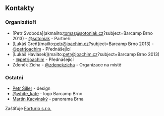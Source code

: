 Kontakty
--------
### Organizátoři
 - [Petr Svoboda](akmailto:tomas@sotoniak.cz?subject=Barcamp Brno 2013) - [@sotoniak](http://twitter.com/sotoniak) - Partneři
 - [Lukáš Greň](mailto:petr@joachim.cz?subject=Barcamp Brno 2013) - [@petrjoachim](http://twitter.com/petrjoachim) - Přednášející
 - [Lukáš Havlásek](mailto:petr@joachim.cz?subject=Barcamp Brno 2013) - [@petrjoachim](http://twitter.com/petrjoachim) - Přednášející
  - Zdeněk Zicha - [@zdenekzicha](http://twitter.com/zdenekzicha) - Organizace na místě

### Ostatní
 - [Petr Šiller](http://petrsiller.cz/) - design
 - [@white_kate](http://www.twitter.com/white_kate) - logo Barcamp Brno
 - [Martin Kacvinský](http://kaco.sk) - panorama Brna


Zaštiťuje [Forturio s.r.o.](http://www.forturio.cz/)
